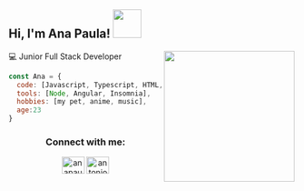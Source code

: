 <h2 > Hi, I'm Ana Paula! <img src="https://media.giphy.com/media/clM6fzkkgbAUU/giphy.gif" width="50"></h2>
<img align='right' src="https://media.giphy.com/media/8lPQQ6UsC1uXllpa40/giphy.gif" width="230">
💻 Junior Full Stack Developer

```javascript
const Ana = {
  code: [Javascript, Typescript, HTML, CSS, SCSS, Java],
  tools: [Node, Angular, Insomnia],
  hobbies: [my pet, anime, music],
  age:23
}
```

<h3 align="center">Connect with me:</h3>
<p align="center">
<a href="https://instagram.com/anapaulacello" target="blank"><img align="center" src="https://raw.githubusercontent.com/rahuldkjain/github-profile-readme-generator/master/src/images/icons/Social/instagram.svg" alt="anapaulacello" height="30" width="40" /></a>
<a href="https://www.linkedin.com/in/ana-paula-morales-dulzaides-813645218/" target="blank"><img align="center" src="https://raw.githubusercontent.com/rahuldkjain/github-profile-readme-generator/master/src/images/icons/Social/linked-in-alt.svg" alt="antonio-rosales-martinez-925397213" height="30" width="40" /></a>
</p>


